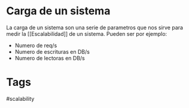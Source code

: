 # Carga de un sistema
La carga de un sistema son una serie de parametros que nos sirve para medir la [[Escalabilidad]] de un sistema. Pueden ser por ejemplo:
* Numero de req/s
* Numero de escrituras en DB/s
* Numero de lectoras en DB/s

# Tags
#scalability 